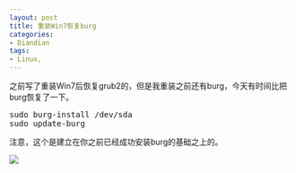 ```yaml
---
layout: post
title: 重装Win7恢复burg
categories:
- Diandian
tags:
- Linux, 
---
```

<p>之前写了重装Win7后恢复grub2的，但是我重装之前还有burg，今天有时间比把burg恢复了一下。</p>
<pre config="brush:plain;toolbar:false;">sudo burg-install /dev/sda
sudo update-burg</pre>
<p>注意，这个是建立在你之前已经成功安装burg的基础之上的。</p>
<p><img src="http://m3.img.srcdd.com/farm5/d/2012/0806/10/62F76A3ED9576C0B96353EB3602ACA0B_B500_900_500_323.PNG" /><br /></p>